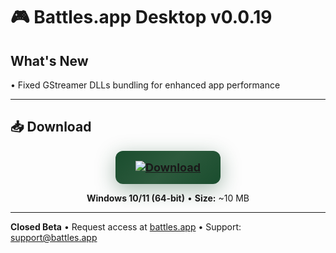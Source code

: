 # 🎮 Battles.app Desktop v0.0.19

## What's New

• Fixed GStreamer DLLs bundling for enhanced app performance

---

## 📥 Download

<div align="center">

<a href="https://github.com/battles-app/desktop/releases/download/v0.0.19/battles.app_0.0.19_x64-setup.exe">
  <img src="https://img.shields.io/badge/⬇️_DOWNLOAD_FOR_WINDOWS-battles.app_0.0.19_x64--setup.exe-0d1117?style=for-the-badge&logo=windows&logoColor=white&labelColor=0d1117" alt="Download" style="background: linear-gradient(135deg, #1a4d2e 0%, #2d5a3d 50%, #1a4d2e 100%); border-radius: 12px; box-shadow: 0 8px 32px rgba(26, 77, 46, 0.4); padding: 16px 32px; font-size: 18px; font-weight: bold;">
</a>

**Windows 10/11 (64-bit)** • **Size:** ~10 MB

</div>

---

**Closed Beta** • Request access at [battles.app](https://battles.app) • Support: [support@battles.app](mailto:support@battles.app)